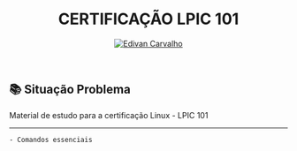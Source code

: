 <h1 align="center">
    <br>
CERTIFICAÇÃO LPIC 101
</h1>
<p align="center">
  <a href="https://github.com/edivancarvalho">
    <img alt="Edivan Carvalho" src="https://img.shields.io/badge/Edivan Carvalho-P.I-red">
  </a>    
</p>
<br>

## 📚 Situação Problema
Material de estudo para a certificação Linux - LPIC 101

---
    - Comandos essenciais
